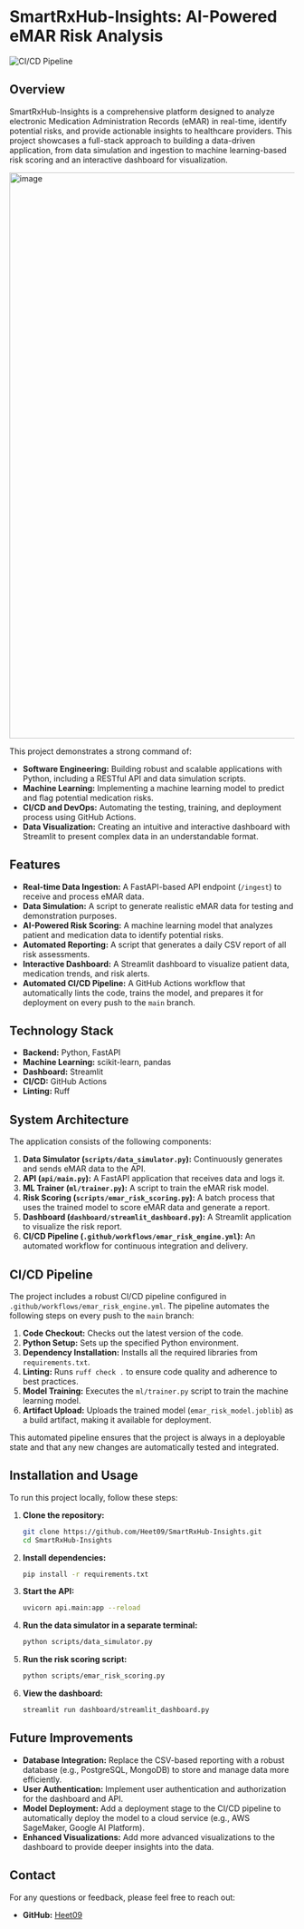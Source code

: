 # SmartRxHub-Insights: AI-Powered eMAR Risk Analysis

![CI/CD Pipeline](https://github.com/Heet09/SmartRxHub-Insights/actions/workflows/emar_risk_engine.yml/badge.svg)

## Overview

SmartRxHub-Insights is a comprehensive platform designed to analyze electronic Medication Administration Records (eMAR) in real-time, identify potential risks, and provide actionable insights to healthcare providers. This project showcases a full-stack approach to building a data-driven application, from data simulation and ingestion to machine learning-based risk scoring and an interactive dashboard for visualization.

<img width="1913" height="998" alt="image" src="https://github.com/user-attachments/assets/2c403c23-3ad3-4156-b377-b92f9d205ae6" />


This project demonstrates a strong command of:

*   **Software Engineering:** Building robust and scalable applications with Python, including a RESTful API and data simulation scripts.
*   **Machine Learning:** Implementing a machine learning model to predict and flag potential medication risks.
*   **CI/CD and DevOps:** Automating the testing, training, and deployment process using GitHub Actions.
*   **Data Visualization:** Creating an intuitive and interactive dashboard with Streamlit to present complex data in an understandable format.

## Features

*   **Real-time Data Ingestion:** A FastAPI-based API endpoint (`/ingest`) to receive and process eMAR data.
*   **Data Simulation:** A script to generate realistic eMAR data for testing and demonstration purposes.
*   **AI-Powered Risk Scoring:** A machine learning model that analyzes patient and medication data to identify potential risks.
*   **Automated Reporting:** A script that generates a daily CSV report of all risk assessments.
*   **Interactive Dashboard:** A Streamlit dashboard to visualize patient data, medication trends, and risk alerts.
*   **Automated CI/CD Pipeline:** A GitHub Actions workflow that automatically lints the code, trains the model, and prepares it for deployment on every push to the `main` branch.

## Technology Stack

*   **Backend:** Python, FastAPI
*   **Machine Learning:** scikit-learn, pandas
*   **Dashboard:** Streamlit
*   **CI/CD:** GitHub Actions
*   **Linting:** Ruff

## System Architecture

The application consists of the following components:

1.  **Data Simulator (`scripts/data_simulator.py`):** Continuously generates and sends eMAR data to the API.
2.  **API (`api/main.py`):** A FastAPI application that receives data and logs it.
3.  **ML Trainer (`ml/trainer.py`):** A script to train the eMAR risk model.
4.  **Risk Scoring (`scripts/emar_risk_scoring.py`):** A batch process that uses the trained model to score eMAR data and generate a report.
5.  **Dashboard (`dashboard/streamlit_dashboard.py`):** A Streamlit application to visualize the risk report.
6.  **CI/CD Pipeline (`.github/workflows/emar_risk_engine.yml`):** An automated workflow for continuous integration and delivery.

## CI/CD Pipeline

The project includes a robust CI/CD pipeline configured in `.github/workflows/emar_risk_engine.yml`. The pipeline automates the following steps on every push to the `main` branch:

1.  **Code Checkout:** Checks out the latest version of the code.
2.  **Python Setup:** Sets up the specified Python environment.
3.  **Dependency Installation:** Installs all the required libraries from `requirements.txt`.
4.  **Linting:** Runs `ruff check .` to ensure code quality and adherence to best practices.
5.  **Model Training:** Executes the `ml/trainer.py` script to train the machine learning model.
6.  **Artifact Upload:** Uploads the trained model (`emar_risk_model.joblib`) as a build artifact, making it available for deployment.

This automated pipeline ensures that the project is always in a deployable state and that any new changes are automatically tested and integrated.

## Installation and Usage

To run this project locally, follow these steps:

1.  **Clone the repository:**
    ```bash
    git clone https://github.com/Heet09/SmartRxHub-Insights.git
    cd SmartRxHub-Insights
    ```

2.  **Install dependencies:**
    ```bash
    pip install -r requirements.txt
    ```

3.  **Start the API:**
    ```bash
    uvicorn api.main:app --reload
    ```

4.  **Run the data simulator in a separate terminal:**
    ```bash
    python scripts/data_simulator.py
    ```

5.  **Run the risk scoring script:**
    ```bash
    python scripts/emar_risk_scoring.py
    ```

6.  **View the dashboard:**
    ```bash
    streamlit run dashboard/streamlit_dashboard.py
    ```

## Future Improvements

*   **Database Integration:** Replace the CSV-based reporting with a robust database (e.g., PostgreSQL, MongoDB) to store and manage data more efficiently.
*   **User Authentication:** Implement user authentication and authorization for the dashboard and API.
*   **Model Deployment:** Add a deployment stage to the CI/CD pipeline to automatically deploy the model to a cloud service (e.g., AWS SageMaker, Google AI Platform).
*   **Enhanced Visualizations:** Add more advanced visualizations to the dashboard to provide deeper insights into the data.

## Contact

For any questions or feedback, please feel free to reach out:

*   **GitHub:** [Heet09](https://github.com/Heet09)
